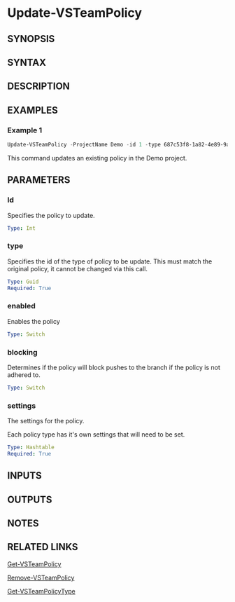 <!-- #include "./common/header.md" -->

# Update-VSTeamPolicy

## SYNOPSIS

<!-- #include "./synopsis/Update-VSTeamPolicy.md" -->

## SYNTAX

## DESCRIPTION

<!-- #include "./synopsis/Update-VSTeamPolicy.md" -->

## EXAMPLES

### Example 1

```powershell
Update-VSTeamPolicy -ProjectName Demo -id 1 -type 687c53f8-1a82-4e89-9a86-13d51bc4a8d5 -enabled -blocking -settings @{MinimumApproverCount = 1;Scope=@(@{repositoryId=b87c5af8-1a82-4e59-9a86-13d5cbc4a8d5; matchKind="Exact"; refName="refs/heads/trunk"})}
```

This command updates an existing policy in the Demo project.

## PARAMETERS

### Id

Specifies the policy to update.

```yaml
Type: Int
```

### type

Specifies the id of the type of policy to be update. This must match the original policy, it cannot be changed via this call.

```yaml
Type: Guid
Required: True
```

### enabled

Enables the policy

```yaml
Type: Switch
```

### blocking

Determines if the policy will block pushes to the branch if the policy is not adhered to.

```yaml
Type: Switch
```

### settings

The settings for the policy.

Each policy type has it's own settings that will need to be set.

```yaml
Type: Hashtable
Required: True
```

<!-- #include "./params/projectName.md" -->

## INPUTS

## OUTPUTS

## NOTES

<!-- #include "./common/prerequisites.md" -->

## RELATED LINKS

<!-- #include "./common/related.md" -->

[Get-VSTeamPolicy](Get-VSTeamPolicy.md)

[Remove-VSTeamPolicy](Remove-VSTeamPolicy.md)

[Get-VSTeamPolicyType](Get-VSTeamPolicyType.md)
